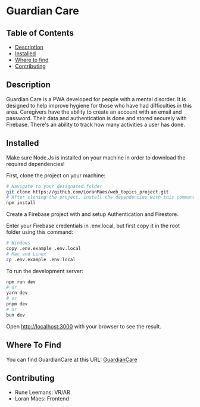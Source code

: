 # Guardian Care

## Table of Contents
- [Description](#description)
- [Installed](#installed)
- [Where to find](#where-to-find)
- [Contributing](#contributing)

## Description

Guardian Care is a PWA developed for people with a mental disorder. It is designed to help improve hygiene for those who have had difficulties in this area.
Caregivers have the ability to create an account with an email and password. Their data and authentication is done and stored securely with Firebase.
There's an ability to track how many activities a user has done.

## Installed

Make sure Node.Js is installed on your machine in order to download the required dependencies!

First, clone the project on your machine:
```bash
# Navigate to your designated folder
git clone https://github.com/LoranMaes/web_topics_project.git
# After cloning the project, install the dependencies with this command in the root
npm install
```

Create a Firebase project with and setup Authentication and Firestore.

Enter your Firebase credentials in .env.local, but first copy it in the root folder using this command:
```bash
# Windows
copy .env.example .env.local
# Mac and Linux
cp .env.example .env.local
```


To run the development server:

```bash
npm run dev
# or
yarn dev
# or
pnpm dev
# or
bun dev
```

Open [http://localhost:3000](http://localhost:3000) with your browser to see the result.

## Where To Find

You can find GuardianCare at this URL:
[GuardianCare](https://guardiancare.loranmaes.ikdoeict.be/)

## Contributing

- Rune Leemans: VR/AR
- Loran Maes: Frontend
